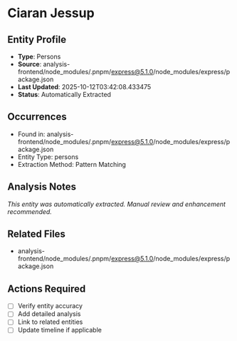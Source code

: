 # Ciaran Jessup

## Entity Profile
- **Type**: Persons
- **Source**: analysis-frontend/node_modules/.pnpm/express@5.1.0/node_modules/express/package.json
- **Last Updated**: 2025-10-12T03:42:08.433475
- **Status**: Automatically Extracted

## Occurrences
- Found in: analysis-frontend/node_modules/.pnpm/express@5.1.0/node_modules/express/package.json
- Entity Type: persons
- Extraction Method: Pattern Matching

## Analysis Notes
*This entity was automatically extracted. Manual review and enhancement recommended.*

## Related Files
- analysis-frontend/node_modules/.pnpm/express@5.1.0/node_modules/express/package.json

## Actions Required
- [ ] Verify entity accuracy
- [ ] Add detailed analysis
- [ ] Link to related entities
- [ ] Update timeline if applicable
